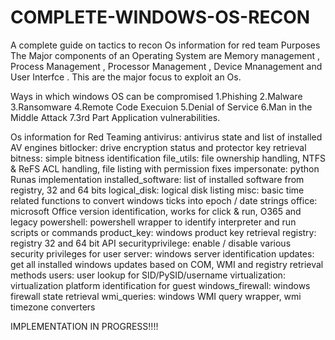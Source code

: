 # COMPLETE-WINDOWS-OS-RECON
A complete guide on tactics to recon Os information for red team Purposes 
The Major components of an Operating System are Memory management , Process Management , Processor Management , Device Mnanagement and User Interfce .
This are the major focus to exploit an Os.

Ways in which windows OS can be compromised
1.Phishing
2.Malware
3.Ransomware
4.Remote Code Execuion
5.Denial of Service
6.Man in the Middle Attack
7.3rd Part Application vulnerabilities.

Os information for Red Teaming 
antivirus: antivirus state and list of installed AV engines
bitlocker: drive encryption status and protector key retrieval
bitness: simple bitness identification
file_utils: file ownership handling, NTFS & ReFS ACL handling, file listing with permission fixes
impersonate: python Runas implementation
installed_software: list of installed software from registry, 32 and 64 bits
logical_disk: logical disk listing
misc: basic time related functions to convert windows ticks into epoch / date strings
office: microsoft Office version identification, works for click & run, O365 and legacy
powershell: powershell wrapper to identify interpreter and run scripts or commands
product_key: windows product key retrieval
registry: registry 32 and 64 bit API
securityprivilege: enable / disable various security privileges for user
server: windows server identification
updates: get all installed windows updates based on COM, WMI and registry retrieval methods
users: user lookup for SID/PySID/username
virtualization: virtualization platform identification for guest
windows_firewall: windows firewall state retrieval
wmi_queries: windows WMI query wrapper, wmi timezone converters

IMPLEMENTATION IN PROGRESS!!!!

